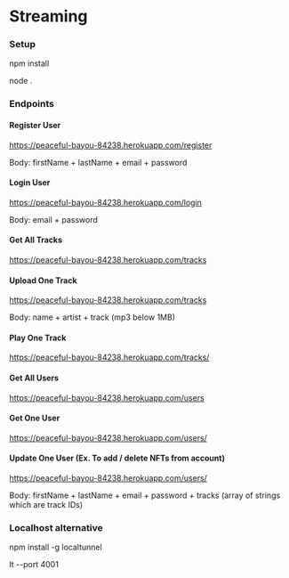 # Streaming

### Setup

npm install

node .

### Endpoints

#### Register User

https://peaceful-bayou-84238.herokuapp.com/register

Body: firstName + lastName + email + password

#### Login User

https://peaceful-bayou-84238.herokuapp.com/login

Body: email + password

#### Get All Tracks 

https://peaceful-bayou-84238.herokuapp.com/tracks

#### Upload One Track

https://peaceful-bayou-84238.herokuapp.com/tracks

Body: name + artist + track (mp3 below 1MB)

#### Play One Track

https://peaceful-bayou-84238.herokuapp.com/tracks/<trackID>

#### Get All Users 

https://peaceful-bayou-84238.herokuapp.com/users

#### Get One User

https://peaceful-bayou-84238.herokuapp.com/users/<userID>

#### Update One User (Ex. To add / delete NFTs from account)

https://peaceful-bayou-84238.herokuapp.com/users/<userID>

Body: firstName + lastName + email + password + tracks (array of strings which are track IDs)

### Localhost alternative

npm install -g localtunnel

lt --port 4001